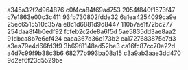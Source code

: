 a345a32f2d964876
c0f4ca84f69ad753
2054f840f1573f47
c7e1863e00c3c411
93fb730802fdde32
6a1ea4254099ca9e
25ec6515510c357a
e8c1d6881d9d8447
110b7ae1f72bc277
254daa8f4b0edf92
fcfeb2c2de8a6f5d
5ae5835dd3ae8aa2
91dbca8b7e6cf424
eaca367d36c173b2
ea1727683875c7d3
a3ea79e4d66fd3f9
3b69f8148ad52be3
ca16fc87cc70e22d
a4d7c99f9b38c3b6
68277b993ba08a15
c3a9ab3aae3dd470
9d2ef6f23d5529be
